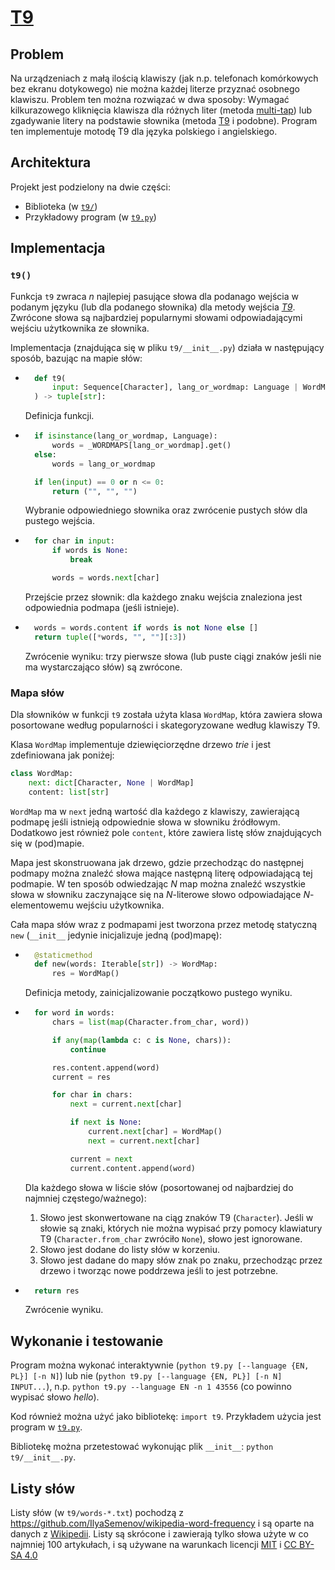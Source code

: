 # [T9](https://en.wikipedia.org/wiki/T9_(predictive_text))

## Problem

Na urządzeniach z małą ilością klawiszy (jak n.p. telefonach komórkowych bez ekranu dotykowego) nie można każdej literze przyznać osobnego klawiszu. Problem ten można rozwiązać w dwa sposoby: Wymagać kilkurazowego kliknięcia klawisza dla różnych liter (metoda [multi-tap](https://en.wikipedia.org/wiki/Multi-tap)) lub zgadywanie litery na podstawie słownika (metoda [T9](https://en.wikipedia.org/wiki/T9_(predictive_text)) i podobne). Program ten implementuje motodę T9 dla języka polskiego i angielskiego.

## Architektura

Projekt jest podzielony na dwie części:

- Biblioteka (w [`t9/`](./t9/))
- Przykładowy program (w [`t9.py`](./t9.py))

## Implementacja

### `t9()`

Funkcja `t9` zwraca *n* najlepiej pasujące słowa dla podanago wejścia w podanym języku (lub dla podanego słownika) dla metody wejścia [*T9*](https://en.wikipedia.org/wiki/T9_(predictive_text)).
Zwrócone słowa są najbardziej popularnymi słowami odpowiadającymi wejściu użytkownika ze słownika.

Implementacja (znajdująca się w pliku `t9/__init__.py`) działa w następujący sposób, bazując na mapie słów:

- ```py
    def t9(
        input: Sequence[Character], lang_or_wordmap: Language | WordMap, n: int = 3
    ) -> tuple[str]:
    ```

    Definicja funkcji.

- ```py
    if isinstance(lang_or_wordmap, Language):
        words = _WORDMAPS[lang_or_wordmap].get()
    else:
        words = lang_or_wordmap

    if len(input) == 0 or n <= 0:
        return ("", "", "")
    ```

    Wybranie odpowiedniego słownika oraz zwrócenie pustych słów dla pustego wejścia.

- ```py
    for char in input:
        if words is None:
            break

        words = words.next[char]
    ```

    Przejście przez słownik: dla każdego znaku wejścia znaleziona jest odpowiednia podmapa (jeśli istnieje).

- ```py
    words = words.content if words is not None else []
    return tuple([*words, "", ""][:3])
    ```

    Zwrócenie wyniku: trzy pierwsze słowa (lub puste ciągi znaków jeśli nie ma wystarczająco słów) są zwrócone.

### Mapa słów

Dla słowników w funkcji `t9` została użyta klasa `WordMap`, która zawiera słowa posortowane według popularności i skategoryzowane według klawiszy T9.

Klasa `WordMap` implementuje dziewięciorzędne drzewo *trie* i jest zdefiniowana jak poniżej:

```py
class WordMap:
    next: dict[Character, None | WordMap]
    content: list[str]
```

`WordMap` ma w `next` jedną wartość dla każdego z klawiszy, zawierającą podmapę jeśli istnieją odpowiednie słowa w słowniku źródłowym. Dodatkowo jest również pole `content`, które zawiera listę słów znajdujących się w (pod)mapie.

Mapa jest skonstruowana jak drzewo, gdzie przechodząc do następnej podmapy można znaleźć słowa mające następną literę odpowiadającą tej podmapie. W ten sposób odwiedzając *N* map można znaleźć wszystkie słowa w słowniku zaczynające się na *N*-literowe słowo odpowiadające *N*-elementowemu wejściu użytkownika.

Cała mapa słów wraz z podmapami jest tworzona przez metodę statyczną `new` (`__init__` jedynie inicjalizuje jedną (pod)mapę):

- ```py
    @staticmethod
    def new(words: Iterable[str]) -> WordMap:
        res = WordMap()
    ```

    Definicja metody, zainicjalizowanie początkowo pustego wyniku.

- ```py
    for word in words:
        chars = list(map(Character.from_char, word))

        if any(map(lambda c: c is None, chars)):
            continue

        res.content.append(word)
        current = res

        for char in chars:
            next = current.next[char]

            if next is None:
                current.next[char] = WordMap()
                next = current.next[char]

            current = next
            current.content.append(word)
    ```

    Dla każdego słowa w liście słów (posortowanej od najbardziej do najmniej częstego/ważnego):
    1. Słowo jest skonwertowane na ciąg znaków T9 (`Character`). Jeśli w słowie są znaki, których nie można wypisać przy pomocy klawiatury T9 (`Character.from_char` zwróciło `None`), słowo jest ignorowane.
    2. Słowo jest dodane do listy słów w korzeniu.
    3. Słowo jest dadane do mapy słów znak po znaku, przechodząc przez drzewo i tworząc nowe poddrzewa jeśli to jest potrzebne.

- ```py
    return res
    ```

    Zwrócenie wyniku.

## Wykonanie i testowanie

Program można wykonać interaktywnie (`python t9.py [--language {EN, PL}] [-n N]`) lub nie (`python t9.py [--language {EN, PL}] [-n N] INPUT...`), n.p. `python t9.py --language EN -n 1 43556` (co powinno wypisać słowo *hello*).

Kod również można użyć jako bibliotekę: `import t9`.
Przykładem użycia jest program w [`t9.py`](./t9.py).

Bibliotekę można przetestować wykonując plik `__init__`: `python t9/__init__.py`.

## Listy słów

Listy słów (w `t9/words-*.txt`) pochodzą z <https://github.com/IlyaSemenov/wikipedia-word-frequency> i są oparte na danych z [Wikipedii](https://wikipedia.org). Listy są skrócone i zawierają tylko słowa użyte w co najmniej 100 artykułach, i są używane na warunkach licencji [MIT](https://github.com/IlyaSemenov/wikipedia-word-frequency/blob/3354c90d8cc1b4f53f4b57479d15da26d303fc69/LICENSE) i [CC BY-SA 4.0](https://creativecommons.org/licenses/by-sa/4.0/deed.pl)

